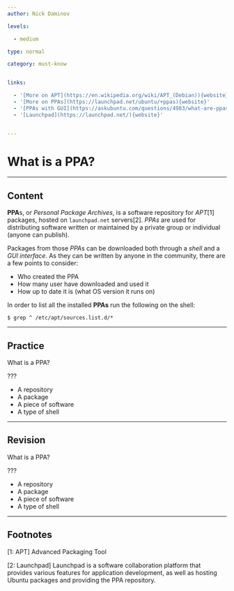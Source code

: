 ```yaml
---
author: Nick Daminov

levels:

  - medium

type: normal

category: must-know


links:

  - '[More on APT](https://en.wikipedia.org/wiki/APT_(Debian)){website}'
  - '[More on PPAs](https://launchpad.net/ubuntu/+ppas){website}'
  - '[PPAs with GUI](https://askubuntu.com/questions/4983/what-are-ppas-and-how-do-i-use-them){website}'
  - '[Launchpad](https://launchpad.net/){website}'


---
```


# What is a PPA?

---

## Content

**PPA**s, or _Personal Package Archives_, is a software repository for _APT_[1] packages, hosted on `launchpad.net` servers[2]. _PPAs_ are used for distributing software written or maintained by a private group or individual (anyone can publish).

Packages from those *PPA*s can be downloaded both through a _shell_ and a _GUI interface_. As they can be written by anyone in the community, there are a few points to consider:

- Who created the PPA
- How many user have downloaded and used it
- How up to date it is (what OS version it runs on)

In order to list all the installed **PPAs** run the following on the shell:

```
$ grep ^ /etc/apt/sources.list.d/*
```

---

## Practice

What is a PPA?

???

- A repository
- A package
- A piece of software
- A type of shell

---

## Revision

What is a PPA?

???

- A repository
- A package
- A piece of software
- A type of shell

---

## Footnotes

[1: APT]
Advanced Packaging Tool

[2: Launchpad]
Launchpad is a software collaboration platform that provides various features for application development, as well as hosting Ubuntu packages and providing the PPA repository.
